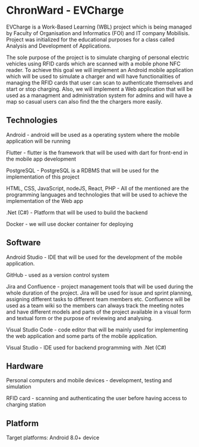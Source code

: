 # ChronWard - EVCharge
EVCharge is a Work-Based Learning (WBL) project which is being managed by Faculty of Organisation and Informatics (FOI) and IT company Mobilisis. Project was initialized for the educational purposes for a class called Analysis and Development of Applications.  

The sole purpose of the project is to simulate charging of personal electric vehicles using RFID cards which are scanned with a mobile phone NFC reader. To achieve this goal we will implement an Android mobile application which will be used to simulate a charger and will have functionalities of managing the RFID cards that user can scan to authenticate themselves and start or stop charging. Also, we will implement a Web application that will be used as a managment and administration system for admins and will have a map so casual users can also find the the chargers more easily.

## Technologies

Android - android will be used as a operating system where the mobile application will be running

Flutter - flutter is the framework that will be used with dart for front-end in the mobile app development

PostgreSQL - PostgreSQL is a RDBMS that will be used for the implementation of this project

HTML, CSS, JavaScript, nodeJS, React, PHP - All of the mentioned are the programming languages and technologies that will be used to achieve the implementation of the Web app

.Net (C#) - Platform that will be used to build the backend

Docker - we will use docker container for deploying

## Software

Android Studio - IDE that will be used for the development of the mobile application. 

GitHub - used as a version control system

Jira and Confluence - project management tools that will be used during the whole duration of the project. Jira will be used for issue and sprint planning, assigning different tasks to different team members etc. Confluence will be used as a team wiki so the members can always track the meeting notes and have different models and parts of the project available in a visual form and textual form or the purpose of reviewing and analysing. 

Visual Studio Code - code editor that will be mainly used for implementing the web application and some parts of the mobile application.

Visual Studio - IDE used for backend programming with .Net (C#)

## Hardware
Personal computers and mobile devices - development, testing and simulation

RFID card - scanning and authenticating the user before having access to charging station

## Platform
Target platforms: Android 8.0+ device
